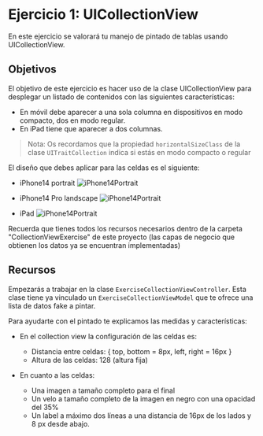 # Ejercicio 1: UICollectionView

En este ejercicio se valorará tu manejo de pintado de tablas usando UICollectionView.

## Objetivos

El objetivo de este ejercicio es hacer uso de la clase UICollectionView para desplegar un listado de contenidos con las siguientes características:

- En móvil debe aparecer a una sola columna en dispositivos en modo compacto, dos en modo regular.
- En iPad tiene que aparecer a dos columnas.

> Nota: Os recordamos que la propiedad `horizontalSizeClass` de la clase `UITraitCollection` indica si estás en modo compacto o regular

El diseño que debes aplicar para las celdas es el siguiente:

- iPhone14 portrait
![iPhone14Portrait](ej1_iphone_14_portrait.png)

- iPhone14 Pro landscape
![iPhone14Portrait](ej1_iphone_14_pro_max_landscape.png)

- iPad
![iPhone14Portrait](ej1_ipad.png)

Recuerda que tienes todos los recursos necesarios dentro de la carpeta "CollectionViewExercise" de este proyecto (las capas de negocio que obtienen los datos ya se encuentran implementadas)

## Recursos

Empezarás a trabajar en la clase `ExerciseCollectionViewController`. Esta clase tiene ya vinculado un `ExerciseCollectionViewModel` que te ofrece una lista de datos fake a pintar.

Para ayudarte con el pintado te explicamos las medidas y características:
- En el collection view la configuración de las celdas es:
    - Distancia entre celdas: { top, bottom = 8px, left, right = 16px }
    - Altura de las celdas: 128 (altura fija)

- En cuanto a las celdas:
    - Una imagen a tamaño completo para el final
    - Un velo a tamaño completo de la imagen en negro con una opacidad del 35%
    - Un label a máximo dos líneas a una distancia de 16px de los lados y 8 px desde abajo.
